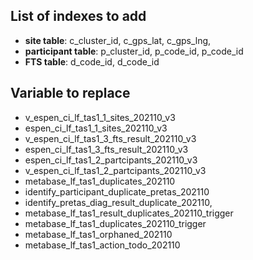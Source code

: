 ## List of indexes to add

- **site table**: c_cluster_id, c_gps_lat, c_gps_lng,
- **participant table**: p_cluster_id, p_code_id, p_code_id
- **FTS table**: d_code_id, d_code_id

## Variable to replace

- v_espen_ci_lf_tas1_1_sites_202110_v3
- espen_ci_lf_tas1_1_sites_202110_v3
- v_espen_ci_lf_tas1_3_fts_result_202110_v3
- espen_ci_lf_tas1_3_fts_result_202110_v3
- espen_ci_lf_tas1_2_partcipants_202110_v3
- v_espen_ci_lf_tas1_2_partcipants_202110_v3
- metabase_lf_tas1_duplicates_202110
- identify_participant_duplicate_pretas_202110
- identify_pretas_diag_result_duplicate_202110,
- metabase_lf_tas1_result_duplicates_202110_trigger
- metabase_lf_tas1_duplicates_202110_trigger
- metabase_lf_tas1_orphaned_202110
- metabase_lf_tas1_action_todo_202110
